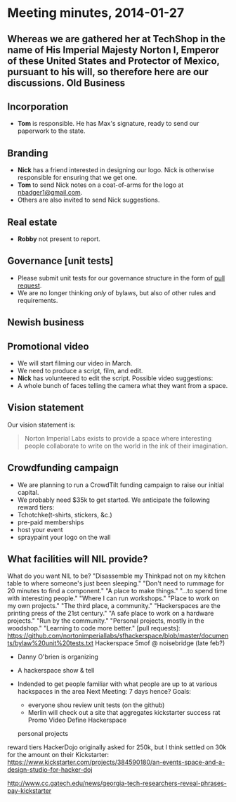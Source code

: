 Meeting minutes, 2014-01-27
===============
Whereas we are gathered her at TechShop in the name of His Imperial Majesty Norton I, Emperor of these United States and Protector of Mexico, pursuant to his will, so therefore here are our discussions.
Old Business
------------
## Incorporation
* **Tom** is responsible. He has Max's signature, ready to send our paperwork to the state.

## Branding
* **Nick** has a friend interested in designing our logo. Nick is otherwise responsible for ensuring that we get one.
* **Tom** to send Nick notes on a coat-of-arms for the logo at <nbadger1@gmail.com>.
* Others are also invited to send Nick suggestions.

## Real estate
* **Robby** not present to report.

## Governance [unit tests]
* Please submit unit tests for our governance structure in the form of [pull request]().
* We are no longer thinking *only* of bylaws, but also of other rules and requirements.

Newish business
---------------

## Promotional video
* We will start filming our video in March.
* We need to produce a script, film, and edit.
* **Nick** has volunteered to edit the script.
Possible video suggestions:
* A whole bunch of faces telling the camera what they want from a space.

## Vision statement
Our vision statement is:
> Norton Imperial Labs exists to provide a space where interesting people collaborate to write on the world in the ink of their imagination.

## Crowdfunding campaign
* We are planning to run a CrowdTilt funding campaign to raise our initial capital.
* We probably need $35k to get started.
We anticipate the following reward tiers:
* Tchotchke(t-shirts, stickers, &c.)
* pre-paid memberships
* host your event
* spraypaint your logo on the wall

## What facilities will NIL provide?
What do you want NIL to be?
"Disassemble my Thinkpad not on my kitchen table to where someone's just been sleeping." 
"Don't need to rummage for 20 minutes to find a component."
"A place to make things."
"…to spend time with interesting people."
"Where I can run workshops."
"Place to work on my own projects."
"The third place, a community."
"Hackerspaces are the printing press of the 21st century."
"A safe place to work on a hardware projects."
"Run by the community."
"Personal projects, mostly in the woodshop."
"Learning to code more better."
[pull requests]: https://github.com/nortonimperiallabs/sfhackerspace/blob/master/documents/bylaw%20unit%20tests.txt
Hackerspace 5mof @ noisebridge (late feb?)
* Danny O'brien is organizing
* A hackerspace show & tell
* Indended to get people familiar with what people are up to at various hackspaces in the area
Next Meeting: 7 days hence?
Goals:
    * everyone shou review unit tests (on the github)
    * Merlin will check out a site that aggregates kickstarter success rat
Promo Video
Define Hackerspace

    personal projects

reward tiers
HackerDojo originally asked for 250k, but I think settled on 30k for the amount on their Kickstarter:
https://www.kickstarter.com/projects/384590180/an-events-space-and-a-design-studio-for-hacker-doj
                 
http://www.cc.gatech.edu/news/georgia-tech-researchers-reveal-phrases-pay-kickstarter
